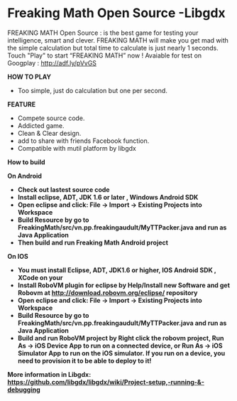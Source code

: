 Freaking Math Open Source -Libgdx
============
FREAKING MATH Open Source : is the best game for testing your intelligence, smart and clever.
FREAKING MATH will make you get mad with the simple calculation but total time to calculate is just nearly 1 seconds.
Touch "Play" to start “FREAKING MATH” now !
Avaiable for test on Googplay : 
http://adf.ly/pVvGS


<b>HOW TO PLAY</b>
- Too simple, just do calculation but one per second.

<b>FEATURE</b>
- Compete source code.
- Addicted game.
- Clean & Clear design.
- add to share with friends Facebook function.
- Compatible with mutil platform by libgdx
 
<b>How to build<b>

On Android 
- Check out lastest source code
- Install eclipse, ADT, JDK 1.6 or later , Windows Android SDK
- Open eclipse and click: File -> Import -> Existing Projects into Workspace
- Build Resource by go to FreakingMath/src/vn.pp.freakingaudult/MyTTPacker.java and run as Java Application
- Then build and run Freaking Math Android project

On IOS
- You must install Eclipse, ADT, JDK1.6 or higher, IOS Android SDK , XCode on your 
- Install RoboVM plugin for eclipse by Help/Install new Software and get Robovm at http://download.robovm.org/eclipse/ repository
- Open eclipse and click: File -> Import -> Existing Projects into Workspace
- Build Resource by go to FreakingMath/src/vn.pp.freakingaudult/MyTTPacker.java and run as Java Application
- Build and run RoboVM project by Right click the robovm project, Run As -> iOS Device App to run on a connected device, or Run As -> iOS Simulator App to run on the iOS simulator. If you run on a device, you need to provision it to be able to deploy to it! 

More information in Libgdx: 
https://github.com/libgdx/libgdx/wiki/Project-setup,-running-&-debugging

